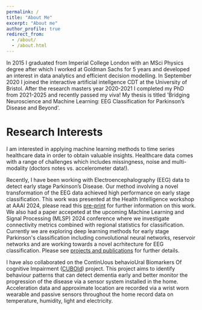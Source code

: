 ```yaml
---
permalink: /
title: "About Me"
excerpt: "About me"
author_profile: true
redirect_from: 
  - /about/
  - /about.html
---
```

In 2015 I graduated from Imperial College London with an MSci Physics degree after which I worked at Goldman Sachs for 5 years and developed an interest in data analytics and efficient decision modelling. In September 2020 I joined the interactive artificial intellgence CDT at the University of Bristol. After the research masters year 2020-2021 I completed my PhD from 2021-2025 and recently passed my viva! My thesis is titled 'Bridging Neuroscience and Machine Learning: EEG Classification for Parkinson’s Disease and Beyond'.

Research Interests
======
I am interested in applying machine learning methods to time series healthcare data in order to obtain valuable insights.  Healthcare data comes with a range of challenges which includes missingness, noise and multi-modality (doctors notes vs. accelerometer data!). 

Recently, I have been working with Electroencephalography (EEG) data to detect early stage Parkinson’s Disease.  Our method involving a novel transformation of the EEG data achieved high performance on early stage classification. This work was presented at the Health Intelligence workshop at AAAI 2024, please read this [pre-print](https://arxiv.org/pdf/2301.09568) for further information on this work. We also had a paper accepeted at the upcoming Machine Learning and Signal Processing (MLSP) 2024 conference where we investigate connectivity metrics combined with regional statistics for classification. Currently we are exploring deep learning methods for early stage Parkinson's classification including convolutional neural networks, reservoir networks and are working towards a novel acrhitecture for EEG classification. Please see [projects and publications](https://amarpal.net//publications/) for further details.

I have also collaborated on the ContinUous behavioUral Biomarkers Of cognitive Impairment ([CUBOId](https://gtr.ukri.org/projects?ref=MC_PC_16029#/tabOverview))  project. This project aims to identify behaviour patterns that can detect dementia early and better monitor the progression of the disease via a sensor system installed in the home. Acceleration data and approximate location are recorded via a wrist worn wearable and passive sensors throughout the home record data on temperature, humidity, light and electricity. 

<!---
Site-wide configuration
------
The main configuration file for the site is in the base directory in [_config.yml](https://github.com/academicpages/academicpages.github.io/blob/master/_config.yml), which defines the content in the sidebars and other site-wide features. You will need to replace the default variables with ones about yourself and your site's github repository. The configuration file for the top menu is in [_data/navigation.yml](https://github.com/academicpages/academicpages.github.io/blob/master/_data/navigation.yml). For example, if you don't have a portfolio or blog posts, you can remove those items from that navigation.yml file to remove them from the header. 

Create content & metadata
------
For site content, there is one markdown file for each type of content, which are stored in directories like _publications, _talks, _posts, _teaching, or _pages. For example, each talk is a markdown file in the [_talks directory](https://github.com/academicpages/academicpages.github.io/tree/master/_talks). At the top of each markdown file is structured data in YAML about the talk, which the theme will parse to do lots of cool stuff. The same structured data about a talk is used to generate the list of talks on the [Talks page](https://academicpages.github.io/talks), each [individual page](https://academicpages.github.io/talks/2012-03-01-talk-1) for specific talks, the talks section for the [CV page](https://academicpages.github.io/cv), and the [map of places you've given a talk](https://academicpages.github.io/talkmap.html) (if you run this [python file](https://github.com/academicpages/academicpages.github.io/blob/master/talkmap.py) or [Jupyter notebook](https://github.com/academicpages/academicpages.github.io/blob/master/talkmap.ipynb), which creates the HTML for the map based on the contents of the _talks directory).

**Markdown generator**

I have also created [a set of Jupyter notebooks](https://github.com/academicpages/academicpages.github.io/tree/master/markdown_generator
) that converts a CSV containing structured data about talks or presentations into individual markdown files that will be properly formatted for the academicpages template. The sample CSVs in that directory are the ones I used to create my own personal website at stuartgeiger.com. My usual workflow is that I keep a spreadsheet of my publications and talks, then run the code in these notebooks to generate the markdown files, then commit and push them to the GitHub repository.

How to edit your site's GitHub repository
------
Many people use a git client to create files on their local computer and then push them to GitHub's servers. If you are not familiar with git, you can directly edit these configuration and markdown files directly in the github.com interface. Navigate to a file (like [this one](https://github.com/academicpages/academicpages.github.io/blob/master/_talks/2012-03-01-talk-1.md) and click the pencil icon in the top right of the content preview (to the right of the "Raw | Blame | History" buttons). You can delete a file by clicking the trashcan icon to the right of the pencil icon. You can also create new files or upload files by navigating to a directory and clicking the "Create new file" or "Upload files" buttons. 

Example: editing a markdown file for a talk
![Editing a markdown file for a talk](/images/editing-talk.png)

For more info
------
More info about configuring academicpages can be found in [the guide](https://academicpages.github.io/markdown/). The [guides for the Minimal Mistakes theme](https://mmistakes.github.io/minimal-mistakes/docs/configuration/) (which this theme was forked from) might also be helpful.

-->